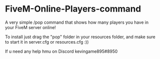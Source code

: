 # FiveM-Online-Players-command
A very simple /pop command that shows how many players you have in your FiveM server online! 

To install just drag the "pop" folder in your resources folder, and make sure to start it in server.cfg or resources.cfg :)) 


If u need any help hmu on Discord kevingame895#8950